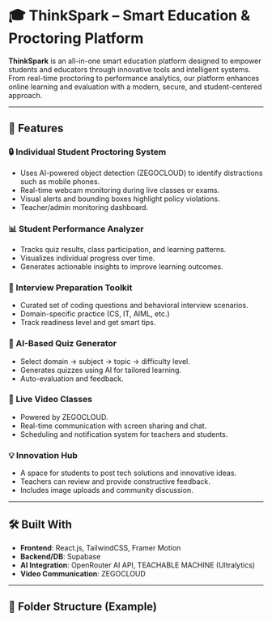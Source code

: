 # 🎓 ThinkSpark – Smart Education & Proctoring Platform

**ThinkSpark** is an all-in-one smart education platform designed to empower students and educators through innovative tools and intelligent systems. From real-time proctoring to performance analytics, our platform enhances online learning and evaluation with a modern, secure, and student-centered approach.

---

## 🚀 Features

### 🔒 Individual Student Proctoring System
- Uses AI-powered object detection (ZEGOCLOUD) to identify distractions such as mobile phones.
- Real-time webcam monitoring during live classes or exams.
- Visual alerts and bounding boxes highlight policy violations.
- Teacher/admin monitoring dashboard.

### 📊 Student Performance Analyzer
- Tracks quiz results, class participation, and learning patterns.
- Visualizes individual progress over time.
- Generates actionable insights to improve learning outcomes.

### 🎯 Interview Preparation Toolkit
- Curated set of coding questions and behavioral interview scenarios.
- Domain-specific practice (CS, IT, AIML, etc.)
- Track readiness level and get smart tips.

### 🧠 AI-Based Quiz Generator
- Select domain → subject → topic → difficulty level.
- Generates quizzes using AI for tailored learning.
- Auto-evaluation and feedback.

### 🎥 Live Video Classes
- Powered by ZEGOCLOUD.
- Real-time communication with screen sharing and chat.
- Scheduling and notification system for teachers and students.

### 💡 Innovation Hub
- A space for students to post tech solutions and innovative ideas.
- Teachers can review and provide constructive feedback.
- Includes image uploads and community discussion.

---

## 🛠️ Built With

- **Frontend**: React.js, TailwindCSS, Framer Motion  
- **Backend/DB**: Supabase  
- **AI Integration**: OpenRouter AI API, TEACHABLE MACHINE (Ultralytics)  
- **Video Communication**: ZEGOCLOUD

---

## 📂 Folder Structure (Example)

